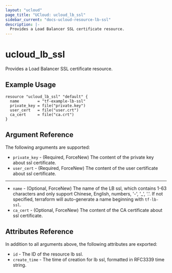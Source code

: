 ```yaml
---
layout: "ucloud"
page_title: "UCloud: ucloud_lb_ssl"
sidebar_current: "docs-ucloud-resource-lb-ssl"
description: |-
  Provides a Load Balancer SSL certificate resource.
---
```


# ucloud_lb_ssl

Provides a Load Balancer SSL certificate resource.

## Example Usage

```hcl
resource "ucloud_lb_ssl" "default" {
  name        = "tf-example-lb-ssl"
  private_key = file("private.key")
  user_cert   = file("user.crt")
  ca_cert     = file("ca.crt")
}
```

## Argument Reference

The following arguments are supported:

* `private_key` - (Required, ForceNew)  The content of the private key about ssl certificate.
* `user_cert` - (Required, ForceNew)  The content of the user certificate about ssl certificate.

- - -

* `name` - (Optional, ForceNew) The name of the LB ssl, which contains 1-63 characters and only support Chinese, English, numbers, '-', '_', '.'. If not specified, terraform will auto-generate a name beginning with `tf-lb-ssl`.
* `ca_cert` - (Optional, ForceNew) The content of the CA certificate about ssl certificate.

## Attributes Reference

In addition to all arguments above, the following attributes are exported:

* `id` - The ID of the resource lb ssl.
* `create_time` - The time of creation for lb ssl, formatted in RFC3339 time string.